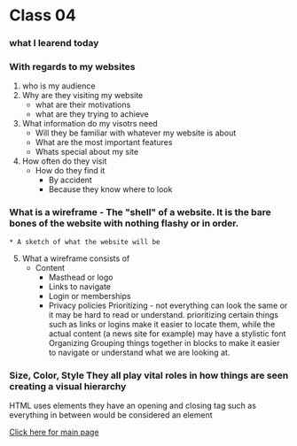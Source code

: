 
# Class 04 
### what I learend today 

### With regards to my websites
1. who is my audience 
2. Why are they visiting my website 
	* what are their motivations 
	* what are they trying to achieve
3. What information do my visotrs need 
	* Will they be familiar with whatever my website is about 
	* What are the most important features 
	* Whats special about my site 
4. How often do they visit
	* How do they find it
		* By accident 
		* Because they know where to look

### What is a wireframe - The "shell" of a website. It is the bare bones of the website with nothing flashy or in order. 
	* A sketch of what the website will be
5. What a wireframe consists of
	* Content
		* Masthead or logo
		* Links to navigate
		* Login or memberships
		* Privacy policies 
Prioritizing - not everything can look the same or it may be hard to read or understand. prioritizing certain things such as links or logins
make it easier to locate them, while the actual content (a news site for example) may have a stylistic font
Organizing Grouping things together in blocks to make it easier to navigate or understand what we are looking at. 
### Size, Color, Style They all play vital roles in how things are seen creating a visual hierarchy 

HTML uses elements they have an opening and closing tag such as <body> </body> everything in between would be considered an element

[Click here for main page](https://ochoaap.github.io/) 

